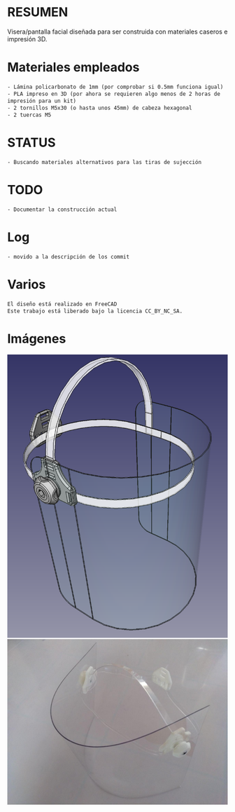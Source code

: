 # RESUMEN
Visera/pantalla facial diseñada para ser construida con materiales caseros e impresión 3D.

# Materiales empleados
    - Lámina policarbonato de 1mm (por comprobar si 0.5mm funciona igual)
    - PLA impreso en 3D (por ahora se requieren algo menos de 2 horas de impresión para un kit)
    - 2 tornillos M5x30 (o hasta unos 45mm) de cabeza hexagonal
    - 2 tuercas M5
 
# STATUS
    - Buscando materiales alternativos para las tiras de sujección
    
# TODO
    - Documentar la construcción actual

# Log
    - movido a la descripción de los commit    

# Varios
    El diseño está realizado en FreeCAD
    Este trabajo está liberado bajo la licencia CC_BY_NC_SA.

# Imágenes
![show](images/CAD.png)
![show](images/Version2.jpg)

